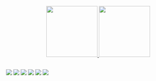<div align="center"">
  <a href="https://github.com/eduardoamarante">
    <img height="140em" src="https://streak-stats.demolab.com?user=eduardoamarante&theme=graywhite"/>
  </a>
  <a href="https://github.com/eduardoamarante">
    <img height="140em" src="https://github-readme-stats.vercel.app/api/top-langs/?username=EduardoAmarante&layout=compact&include_all_commits=true&count_private=true&theme=graywhite"/>
  </a>
</div><br>

![](https://img.shields.io/badge/typescript-007acc?style=for-the-badge&logo=typescript&logoColor=white)
![](https://img.shields.io/badge/javascript-F0DB4F?style=for-the-badge&logo=javascript&logoColor=black)
![](https://img.shields.io/badge/node.js-3c873a?style=for-the-badge&logo=node.js&logoColor=white)
![](https://img.shields.io/badge/Python-14354C?style=for-the-badge&logo=python&logoColor=white)
![](https://img.shields.io/badge/GitHub-181717?style=for-the-badge&logo=github&logoColor=white)
![](https://img.shields.io/badge/Git-F05032?style=for-the-badge&logo=git&logoColor=white)

